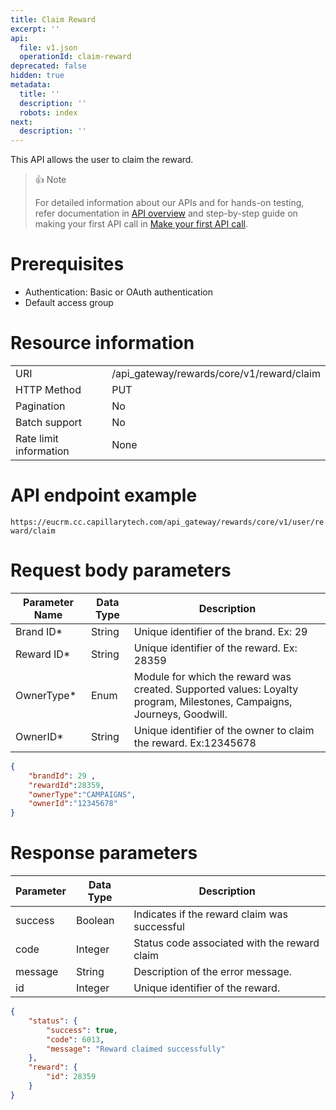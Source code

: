 ```yaml
---
title: Claim Reward
excerpt: ''
api:
  file: v1.json
  operationId: claim-reward
deprecated: false
hidden: true
metadata:
  title: ''
  description: ''
  robots: index
next:
  description: ''
---
```

This API allows the user to claim the reward.

> 👍 Note
> 
> For detailed information about our APIs and for hands-on testing, refer documentation in [API overview](https://docs.capillarytech.com/reference/apioverview) and step-by-step guide on making your first API call in [Make your first API call](https://docs.capillarytech.com/reference/make-your-first-api-call).

# Prerequisites

-   Authentication: Basic or OAuth authentication
-   Default access group

# Resource information

|                        |                                           |
| :--------------------- | :---------------------------------------- |
| URI                    | /api_gateway/rewards/core/v1/reward/claim |
| HTTP Method            | PUT                                       |
| Pagination             | No                                        |
| Batch support          | No                                        |
| Rate limit information | None                                      |

# API endpoint example

`https://eucrm.cc.capillarytech.com/api_gateway/rewards/core/v1/user/reward/claim`

# Request body parameters

| Parameter Name | Data Type | Description                                                                                                            |
| -------------- | --------- | ---------------------------------------------------------------------------------------------------------------------- |
| Brand ID\*     | String    | Unique identifier of the brand. Ex: 29                                                                                 |
| Reward ID\*    | String    | Unique identifier of the reward. Ex: 28359                                                                             |
| OwnerType\*    | Enum      | Module for which the reward was created. Supported values: Loyalty program, Milestones, Campaigns, Journeys, Goodwill. |
| OwnerID\*      | String    | Unique identifier of the owner to claim the reward. Ex:12345678                                                        |

```json
{
    "brandId": 29 ,
    "rewardId":28359,
    "ownerType":"CAMPAIGNS",
    "ownerId":"12345678"
}
```

# Response parameters

| Parameter | Data Type | Description                                  |
| --------- | --------- | -------------------------------------------- |
| success   | Boolean   | Indicates if the reward claim was successful |
| code      | Integer   | Status code associated with the reward claim |
| message   | String    | Description of the error message.            |
| id        | Integer   | Unique identifier of the reward.             |

```json
{
    "status": {
        "success": true,
        "code": 6013,
        "message": "Reward claimed successfully"
    },
    "reward": {
        "id": 28359
    }
}
```